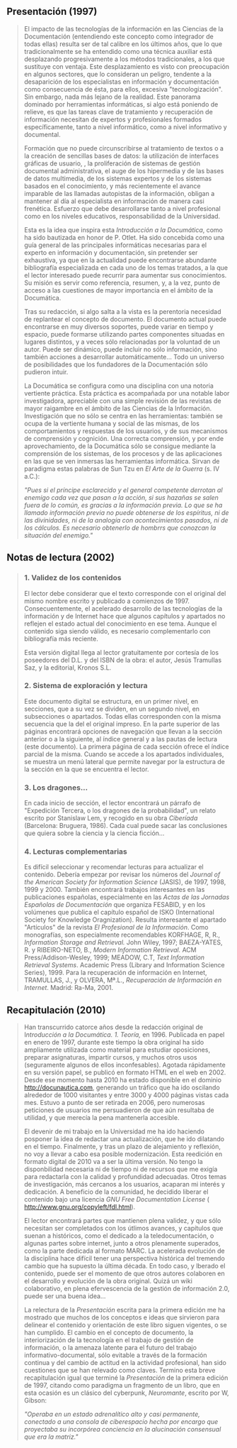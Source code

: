 ## **Presentación (1997)**

> El impacto de las tecnologías de la información en las Ciencias de la
> Documentación (entendiendo este concepto como integrador de todas
> ellas) resulta ser de tal calibre en los últimos años, que lo que
> tradicionalmente se ha entendido como una técnica auxiliar está
> desplazando progresivamente a los métodos tradicionales, a los que
> sustituye con ventaja. Este desplazamiento es visto con preocupación
> en algunos sectores, que lo consideran un peligro, tendente a la
> desaparición de los especialistas en información y documentación como
> consecuencia de ésta, para ellos, excesiva "tecnologización". Sin
> embargo, nada más lejano de la realidad. Este panorama dominado por
> herramientas informáticas, si algo está poniendo de relieve, es que
> las tareas clave de tratamiento y recuperación de información
> necesitan de expertos y profesionales formados específicamente, tanto
> a nivel informático, como a nivel informativo y documental.
>
> Formación que no puede circunscribirse al tratamiento de textos o a la
> creación de sencillas bases de datos: la utilización de interfaces
> gráficas de usuario, , la proliferación de sistemas de gestión
> documental administrativa, el auge de los hipermedia y de las bases de
> datos multimedia, de los sistemas expertos y de los sistemas basados
> en el conocimiento, y más recientemente el avance imparable de las
> llamadas autopistas de la información, obligan a mantener al día al
> especialista en información de manera casi frenética. Esfuerzo que
> debe desarrollarse tanto a nivel profesional como en los niveles
> educativos, responsabilidad de la Universidad.
>
> Esta es la idea que inspira esta *Introducción a la Documática*, como
> ha sido bautizada en honor de P. Otlet. Ha sido concebida como una
> guía general de las principales informáticas necesarias para el
> experto en información y documentación, sin pretender ser exhaustiva,
> ya que en la actualidad puede encontrarse abundante bibliografía
> especializada en cada uno de los temas tratados, a la que el lector
> interesado puede recurrir para aumentar sus conocimientos. Su misión
> es servir como referencia, resumen, y, a la vez, punto de acceso a las
> cuestiones de mayor importancia en el ámbito de la Documática.
>
> Tras su redacción, si algo salta a la vista es la perentoria necesidad
> de replantear el concepto de documento. El documento actual puede
> encontrarse en muy diversos soportes, puede variar en tiempo y
> espacio, puede formarse utilizando partes componentes situadas en
> lugares distintos, y a veces sólo relacionadas por la voluntad de un
> autor. Puede ser dinámico, puede incluir no sólo información, sino
> también acciones a desarrollar automáticamente\... Todo un universo de
> posibilidades que los fundadores de la Documentación sólo pudieron
> intuir.
>
> La Documática se configura como una disciplina con una notoria
> vertiente práctica. Esta práctica es acompañada por una notable labor
> investigadora, apreciable con una simple revisión de las revistas de
> mayor raigambre en el ámbito de las Ciencias de la Información.
> Investigación que no sólo se centra en las herramientas: también se
> ocupa de la vertiente humana y social de las mismas, de los
> comportamientos y respuestas de los usuarios, y de sus mecanismos de
> comprensión y cognición. Una correcta comprensión, y por ende
> aprovechamiento, de la Documática sólo se consigue mediante la
> comprensión de los sistemas, de los procesos y de las aplicaciones en
> las que se ven inmersas las herramientas informática. Sirvan de
> paradigma estas palabras de Sun Tzu en *El Arte de la Guerra* (s. IV
> a.C.):
>
> *"Pues si el príncipe esclarecido y el general competente derrotan al
> enemigo cada vez que pasan a la acción, si sus hazañas se salen fuera
> de lo común, es gracias a la información previa. Lo que se ha llamado
> información previa no puede obtenerse de los espíritus, ni de las
> divinidades, ni de la analogía con acontecimientos pasados, ni de los
> cálculos. Es necesario obtenerlo de hombrrs que conozcan la situación
> del enemigo."*

## **Notas de lectura (2002)**

> ### **1. Validez de los contenidos**
>
> El lector debe considerar que el texto corresponde con el original del
> mismo nombre escrito y publicado a comienzos de 1997.
> Consecuentemente, el acelerado desarrollo de las tecnologías de la
> información y de Internet hace que algunos capítulos y apartados no
> reflejen el estado actual del conocimiento en ese tema. Aunque el
> contenido siga siendo válido, es necesario complementarlo con
> bibliografía más reciente.
>
> Esta versión digital llega al lector gratuitamente por cortesía de los
> poseedores del D.L. y del ISBN de la obra: el autor, Jesús Tramullas
> Saz, y la editorial, Kronos S.L.
>
> ### **2. Sistema de exploración y lectura**
>
> Este documento digital se estructura, en un primer nivel, en
> secciones, que a su vez se dividen, en un segundo nivel, en
> subsecciones o apartados. Todas ellas corresponden con la misma
> secuencia que la del el original impreso. En la parte superior de las
> páginas encontrará opciones de navegación que llevan a la sección
> anterior o a la siguiente, al índice general y a las pautas de lectura
> (este documento). La primera página de cada sección ofrece el índice
> parcial de la misma. Cuando se accede a los apartados individuales, se
> muestra un menú lateral que permite navegar por la estructura de la
> sección en la que se encuentra el lector.
>
> ### **3. Los dragones\...**
>
> En cada inicio de sección, el lector encontrará un párrafo de
> \"Expedición Tercera, o los dragones de la probabilidad\", un relato
> escrito por Stanislaw Lem, y recogido en su obra *Ciberíada*
> (Barcelona: Bruguera, 1986). Cada cual puede sacar las conclusiones
> que quiera sobre la ciencia y la ciencia ficción\...
>
> ### **4. Lecturas complementarias**
>
> Es difícil seleccionar y recomendar lecturas para actualizar el
> contenido. Debería empezar por revisar los números del *Journal of the
> American Society for Information Science* (JASIS), de 1997, 1998, 1999
> y 2000. También encontrará trabajos interesantes en las publicaciones
> españolas, especialmente en las *Actas de las Jornadas Españolas de
> Documentación* que organiza FESABID, y en los volúmenes que publica el
> capítulo español de ISKO (International Society for Knowledge
> Oragnization). Resulta interesante el apartado \"Artículos\" de la
> revista *El Profesional de la Información*. Como monografías, son
> especialmente recomendables KORFHAGE, R, R., *Information Storage and
> Retrieval.* John Wiley, 1997; BAEZA-YATES, R. y RIBEIRO-NETO, B.,
> *Modern Information Retrieval.* ACM Press/Addison-Wesley, 1999;
> MEADOW, C.T, *Text Information Retrieval Systems*. Academic Press
> (Library and Information Science Series), 1999. Para la recuperación
> de información en Internet, TRAMULLAS, J., y OLVERA, Mª.L.,
> *Recuperación de Información en Internet*. Madrid: Ra-Ma, 2001.

## **Recapitulación (2010)**

> Han transcurrido catorce años desde la redacción original de
> I*ntroducción a la Documática. 1. Teoría,* en 1996. Publicada en papel
> en enero de 1997, durante este tiempo la obra original ha sido
> ampliamente utilizada como material para estudiar oposiciones,
> preparar asignaturas, impartir cursos, y muchos otros usos
> (seguramente algunos de ellos inconfesables). Agotada rápidamente en
> su versión papel, se publicó en formato HTML en el web en 2002. Desde
> ese momento hasta 2010 ha estado disponible en el dominio
> http://docunautica.com, generando un tráfico que ha ido oscilando
> alrededor de 1000 visitantes y entre 3000 y 4000 páginas vistas cada
> mes. Estuvo a punto de ser retirada en 2006, pero numerosas peticiones
> de usuarios me persuadieron de que aún resultaba de utilidad, y que
> merecía la pena mantenerla accesible.
>
> El devenir de mi trabajo en la Universidad me ha ido haciendo posponer
> la idea de redactar una actualización, que he ido dilatando en el
> tiempo. Finalmente, y tras un plazo de alejamiento y reflexión, no voy
> a llevar a cabo esa posible modernización. Esta reedición en formato
> digital de 2010 va a ser la última versión. No tengo la disponbilidad
> necesaria ni de tiempo ni de recursos que me exigía para redactarla
> con la calidad y profundidad adecuadas. Otros temas de investigación,
> más cercanos a los usuarios, acaparan mi interés y dedicación. A
> beneficio de la comunidad, he decidido liberar el contenido bajo una
> licencia *GNU Free Documentation License* (
> http://www.gnu.org/copyleft/fdl.html).
>
> El lector encontrará partes que mantienen plena validez, y que sólo
> necesitan ser completados con los útlimos avances, y capítulos que
> suenan a históricos, como el dedicado a la teledocumentación, o
> algunas partes sobre internet, junto a otros plenamente superados,
> como la parte dedicada al formato MARC. La acelerada evolución de la
> disciplina hace difícil tener una perspectiva histórica del tremendo
> cambio que ha supuesto la última década. En todo caso, y lberado el
> contenido, puede ser el momento de que otros autores colaboren en el
> desarrollo y evolución de la obra original. Quizá un wiki
> colaborativo, en plena efervescencia de la gestión de información 2.0,
> puede ser una buena idea\...
>
> La relectura de la *Presentación* escrita para la primera edición me
> ha mostrado que muchos de los conceptos e ideas que sirvieron para
> delinear el contenido y orientación de este libro siguen vigentes, o
> se han cumplido. El cambio en el concepto de documento, la
> interiorización de la tecnología en el trabajo de gestión de
> información, o la amenaza latente para el futuro del trabajo
> informativo-documental, sólo evitable a través de la formación
> continua y del cambio de actitud en la actividad profesional, han sido
> cuestiones que se han relevado como claves. Termino esta breve
> recapitulación igual que terminé la *Presentación* de la primera
> edición de 1997, citando como paradigma un fragmento de un libro, que
> en esta ocasión es un clásico del cyberpunk, *Neuromante*, escrito por
> W, Gibson:
>
> *"Operaba en un estado adrenalítico alto y casi permanente, conectado
> a una consola de ciberespacio hecha por encargo que proyectaba su
> incorpórea conciencia en la alucinación consensual que era la
> matriz."*
